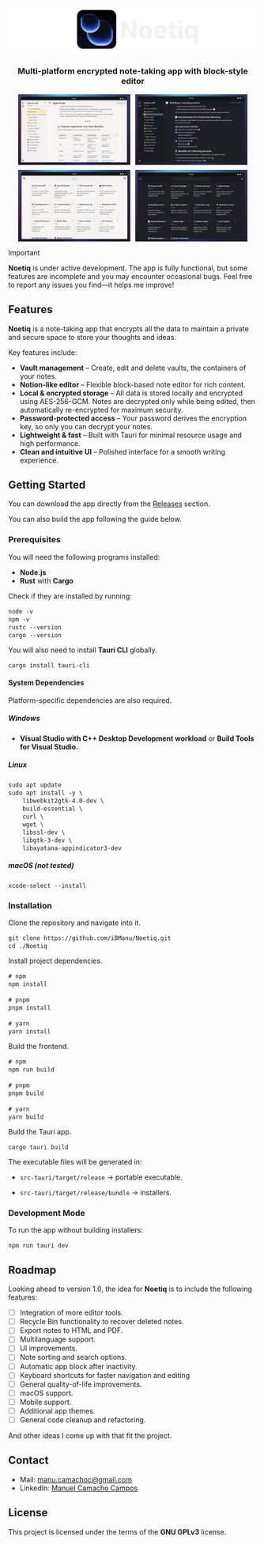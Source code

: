 ![Noetiq banner](banner.svg)

<h3 align="center"> Multi-platform encrypted note-taking app with block-style editor </h3>

<div style="display: flex; gap: 10px; margin-bottom: 10px; justify-content: center;">
  <img src="editor-light.png" alt="Noetiq editor - light theme" width="45%">
  <img src="editor-dark.png" alt="Noetiq editor - dark theme" width="45%">
</div>

<div style="display: flex; gap: 10px; justify-content: center;">
  <img src="vaultgrid-light.png" alt="Noetiq vaultgrid - light theme" width="45%">
  <img src="vaultgrid-dark.png" alt="Noetiq vaultgrid - dark theme" width="45%">
</div>

> [!IMPORTANT]
> **Noetiq** is under active development. The app is fully functional, but some features are incomplete and you may encounter occasional bugs. Feel free to report any issues you find—it helps me improve!

## Features

**Noetiq** is a note-taking app that encrypts all the data to maintain a private and secure space to store your thoughts and ideas. 
  
Key features include:

  * **Vault management** – Create, edit and delete vaults, the containers of your notes.
  * **Notion-like editor** – Flexible block-based note editor for rich content.
  * **Local & encrypted storage** – All data is stored locally and encrypted using AES-256-GCM. Notes are decrypted only while being edited, then automatically re-encrypted for maximum security.
  * **Password-protected access** – Your password derives the encryption key, so only you can decrypt your notes.
  * **Lightweight & fast** – Built with Tauri for minimal resource usage and high performance.
  * **Clean and intuitive UI** – Polished interface for a smooth writing experience.

## Getting Started

You can download the app directly from the [Releases](https://github.com/iBManu/Noetiq/releases) section.

You can also build the app following the guide below.

### Prerequisites

You will need the following programs installed:

* **Node.js**
* **Rust** with **Cargo**

Check if they are installed by running: 

```
node -v
npm -v
rustc --version
cargo --version
```

You will also need to install **Tauri CLI** globally.

```
cargo install tauri-cli
```

#### System Dependencies

Platform-specific dependencies are also required.

##### Windows

* **Visual Studio with C++ Desktop Development workload** or **Build Tools for Visual Studio.**

##### Linux

```
sudo apt update
sudo apt install -y \
    libwebkit2gtk-4.0-dev \
    build-essential \
    curl \
    wget \
    libssl-dev \
    libgtk-3-dev \
    libayatana-appindicator3-dev

```

##### macOS (not tested)

```
xcode-select --install
```

### Installation

Clone the repository and navigate into it.
```
git clone https://github.com/iBManu/Noetiq.git
cd ./Noetiq
```

Install project dependencies.

```
# npm
npm install

# pnpm
pnpm install

# yarn
yarn install
```

Build the frontend.

```
# npm
npm run build

# pnpm
pnpm build

# yarn
yarn build
```

Build the Tauri app.

```
cargo tauri build
```

The executable files will be generated in:

* `src-tauri/target/release` → portable executable.

* `src-tauri/target/release/bundle` → installers.
  
### Development Mode

To run the app without building installers:
```
npm run tauri dev
```

## Roadmap

Looking ahead to version 1.0, the idea for **Noetiq** is to include the following features:

- [ ] Integration of more editor tools.
- [ ] Recycle Bin functionality to recover deleted notes.
- [ ] Export notes to HTML and PDF.
- [ ] Multilanguage support.
- [ ] UI improvements.
- [ ] Note sorting and search options.
- [ ] Automatic app block after inactivity.
- [ ] Keyboard shortcuts for faster navigation and editing
- [ ] General quality-of-life improvements.
- [ ] macOS support.
- [ ] Mobile support.
- [ ] Additional app themes.
- [ ] General code cleanup and refactoring.

And other ideas I come up with that fit the project.

## Contact

* Mail: [manu.camachoc@gmail.com](mailto:manu.camachoc@gmail.com)
* LinkedIn: [Manuel Camacho Campos](https://www.linkedin.com/in/manuel-camacho-campos-752678213/)

## License
This project is licensed under the terms of the **GNU GPLv3** license.
